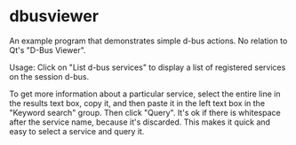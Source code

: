 # dbusviewer
An example program that demonstrates simple d-bus actions. No relation to Qt's 
"D-Bus Viewer".

Usage:
Click on "List d-bus services" to display a list of registered services on the 
session d-bus.

To get more information about a particular service, select the entire line in 
the results text box, copy it, and then paste it in the left text box in the 
"Keyword search" group. Then click "Query". It's ok if there is whitespace 
after the service name, because it's discarded. This makes it quick and easy to 
select a service and query it.
